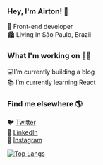 ### Hey, I'm Airton! 👋

🚀 Front-end developer <br>
:cityscape: Living in São Paulo, Brazil <br>

### What I'm working on 👨‍💻

:computer:I’m currently building a blog<br>
📚 I’m currently learning React <br>

### Find me elsewhere 🌎

🐦 [Twitter](https://twitter.com/AirtonLimaJr1) <br>
💼 [LinkedIn](https://www.linkedin.com/in/airtonlimajr) <br>
📸 [Instagram](https://instagram.com/airtonlimajr) <br>

[![Top Langs](https://github-readme-stats.vercel.app/api/top-langs/?username=airtonlimajr&layout=compact)](https://github.com/airtonlimajr/github-readme-stats)

